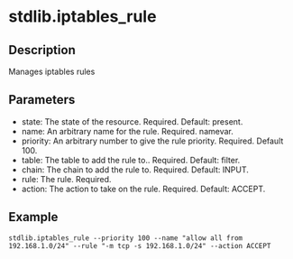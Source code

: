 # stdlib.iptables_rule

## Description

Manages iptables rules

## Parameters

* state: The state of the resource. Required. Default: present.
* name: An arbitrary name for the rule. Required. namevar.
* priority: An arbitrary number to give the rule priority. Required. Default 100.
* table: The table to add the rule to.. Required. Default: filter.
* chain: The chain to add the rule to. Required. Default: INPUT.
* rule: The rule. Required.
* action: The action to take on the rule. Required. Default: ACCEPT.

## Example

```shell
stdlib.iptables_rule --priority 100 --name "allow all from 192.168.1.0/24" --rule "-m tcp -s 192.168.1.0/24" --action ACCEPT
```

